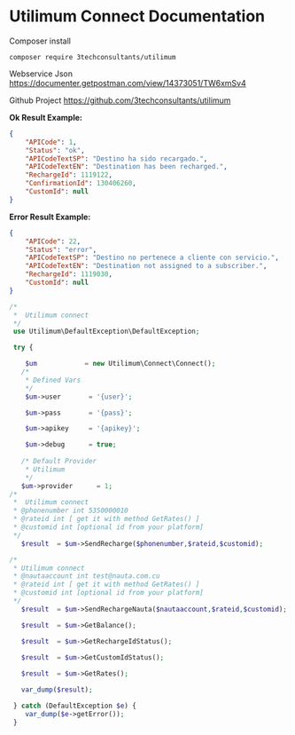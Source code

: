 # Utilimum Connect Documentation

  Composer install

    composer require 3techconsultants/utilimum
    
Webservice Json
    https://documenter.getpostman.com/view/14373051/TW6xmSv4

Github Project
    https://github.com/3techconsultants/utilimum

**Ok Result Example:**
```json
{
    "APICode": 1,
    "Status": "ok",
    "APICodeTextSP": "Destino ha sido recargado.",
    "APICodeTextEN": "Destination has been recharged.",
    "RechargeId": 1119122,
    "ConfirmationId": 130406260,
    "CustomId": null
}
```


**Error Result Example:**
```json
{
    "APICode": 22,
    "Status": "error",
    "APICodeTextSP": "Destino no pertenece a cliente con servicio.",
    "APICodeTextEN": "Destination not assigned to a subscriber.",
    "RechargeId": 1119030,
    "CustomId": null
}
```

```php
/*
 *  Utilimum connect
 */
 use Utilimum\DefaultException\DefaultException;

 try {

    $um            = new Utilimum\Connect\Connect();
   /*
    * Defined Vars
    */
    $um->user       = '{user}';

    $um->pass       = '{pass}';

    $um->apikey     = '{apikey}';

    $um->debug      = true;
    
   /* Default Provider
    * Utilimum
    */
   $um->provider      = 1;
/*
 *  Utilimum connect
 * @phonenumber int 5350000010
 * @rateid int [ get it with method GetRates() ]
 * @customid int [optional id from your platform]
 */
   $result  = $um->SendRecharge($phonenumber,$rateid,$customid);

/*
 * Utilimum connect
 * @nautaaccount int test@nauta.com.cu
 * @rateid int [ get it with method GetRates() ]
 * @customid int [optional id from your platform]
 */
   $result  = $um->SendRechargeNauta($nautaaccount,$rateid,$customid);

   $result  = $um->GetBalance();

   $result  = $um->GetRechargeIdStatus();

   $result  = $um->GetCustomIdStatus();
   
   $result  = $um->GetRates();

   var_dump($result);

 } catch (DefaultException $e) {
 	var_dump($e->getError());
 }

```
